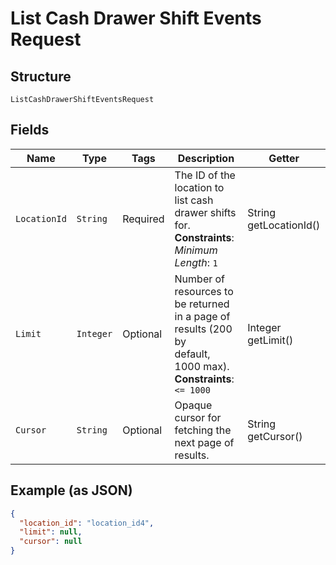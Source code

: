 
# List Cash Drawer Shift Events Request

## Structure

`ListCashDrawerShiftEventsRequest`

## Fields

| Name | Type | Tags | Description | Getter |
|  --- | --- | --- | --- | --- |
| `LocationId` | `String` | Required | The ID of the location to list cash drawer shifts for.<br>**Constraints**: *Minimum Length*: `1` | String getLocationId() |
| `Limit` | `Integer` | Optional | Number of resources to be returned in a page of results (200 by<br>default, 1000 max).<br>**Constraints**: `<= 1000` | Integer getLimit() |
| `Cursor` | `String` | Optional | Opaque cursor for fetching the next page of results. | String getCursor() |

## Example (as JSON)

```json
{
  "location_id": "location_id4",
  "limit": null,
  "cursor": null
}
```


